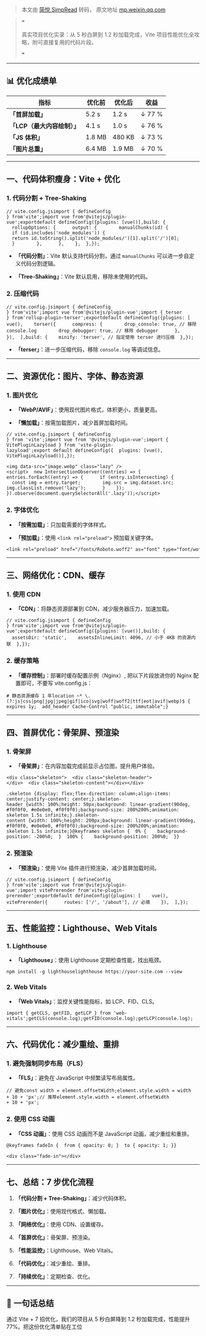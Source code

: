 > 本文由 [简悦 SimpRead](http://ksria.com/simpread/) 转码， 原文地址 [mp.weixin.qq.com](https://mp.weixin.qq.com/s/2rma-vbXmaldGUeU80c3Xg)

> ❝
> 
> 真实项目优化实录：从 5 秒白屏到 1.2 秒加载完成，Vite 项目性能优化全攻略，附可直接复用的代码片段。
> 
> ❞

* * *

📊 优化成绩单
--------

<table><thead><tr><th><section>指标</section></th><th><section>优化前</section></th><th><section>优化后</section></th><th><section>收益</section></th></tr></thead><tbody><tr><td><strong>「首屏加载」</strong></td><td><section>5.2 s</section></td><td><section>1.2 s</section></td><td><section>↓ 77 %</section></td></tr><tr><td><strong>「LCP（最大内容绘制）」</strong></td><td><section>4.1 s</section></td><td><section>1.0 s</section></td><td><section>↓ 76 %</section></td></tr><tr><td><strong>「JS 体积」</strong></td><td><section>1.8 MB</section></td><td><section>480 KB</section></td><td><section>↓ 73 %</section></td></tr><tr><td><strong>「图片总重」</strong></td><td><section>6.4 MB</section></td><td><section>1.9 MB</section></td><td><section>↓ 70 %</section></td></tr></tbody></table>

* * *

一、代码体积瘦身：Vite + 优化
------------------

### 1. 代码分割 + Tree-Shaking

```
// vite.config.jsimport { defineConfig } from'vite';import vue from'@vitejs/plugin-vue';exportdefault defineConfig({plugins: [vue()],build: {    rollupOptions: {      output: {        manualChunks(id) {          if (id.includes('node_modules')) {            return id.toString().split('node_modules/')[1].split('/')[0];          }        },      },    },  },});
```

*   **「代码分割」**：Vite 默认支持代码分割，通过 `manualChunks` 可以进一步自定义代码分割逻辑。
    
*   **「Tree-Shaking」**：Vite 默认启用，移除未使用的代码。
    

### 2. 压缩代码

```
// vite.config.jsimport { defineConfig } from'vite';import vue from'@vitejs/plugin-vue';import { terser } from'rollup-plugin-terser';exportdefault defineConfig({plugins: [    vue(),    terser({      compress: {        drop_console: true, // 移除 console.log        drop_debugger: true, // 移除 debugger      },    }),  ],build: {    minify: 'terser', // 指定使用 terser 进行压缩  },});
```

*   **「terser」**：进一步压缩代码，移除 `console.log` 等调试信息。
    

* * *

二、资源优化：图片、字体、静态资源
-----------------

### 1. 图片优化

*   **「WebP/AVIF」**：使用现代图片格式，体积更小，质量更高。
    
*   **「懒加载」**：按需加载图片，减少首屏加载时间。
    

```
// vite.config.jsimport { defineConfig } from 'vite';import vue from '@vitejs/plugin-vue';import { VitePluginLazyload } from 'vite-plugin-lazyload';export default defineConfig({  plugins: [vue(), VitePluginLazyload()],});
```

```
<img data-src="image.webp" class="lazy" /><script>  new IntersectionObserver((entries) => {    entries.forEach((entry) => {      if (entry.isIntersecting) {        const img = entry.target;        img.src = img.dataset.src;        img.classList.remove('lazy');      }    });  }).observe(document.querySelectorAll('.lazy'));</script>
```

### 2. 字体优化

*   **「按需加载」**：只加载需要的字体样式。
    
*   **「预加载」**：使用 `<link rel="preload">` 预加载关键字体。
    

```
<link rel="preload" href="/fonts/Roboto.woff2" as="font" type="font/woff2" crossorigin />
```

* * *

三、网络优化：CDN、缓存
-------------

### 1. 使用 CDN

*   **「CDN」**：将静态资源部署到 CDN，减少服务器压力，加速加载。
    

```
// vite.config.jsimport { defineConfig } from'vite';import vue from'@vitejs/plugin-vue';exportdefault defineConfig({plugins: [vue()],build: {    assetsDir: 'static',    assetsInlineLimit: 4096, // 小于 4KB 的资源内联  },});
```

### 2. 缓存策略

*   **「缓存控制」**：部署时缓存配置示例（Nginx）, 把以下片段放进你的 Nginx 配置即可，不要写 vite.config.js：
    

```
# 静态资源缓存 1 年location ~* \.(?:js|css|png|jpg|jpeg|gif|ico|svg|woff|woff2|ttf|eot|avif|webp)$ {  expires 1y;  add_header Cache-Control "public, immutable";}
```

* * *

四、首屏优化：骨架屏、预渲染
--------------

### 1. 骨架屏

*   **「骨架屏」**：在内容加载完成前显示占位图，提升用户体验。
    

```
<div class="skeleton">  <div class="skeleton-header"></div>  <div class="skeleton-content"></div></div>
```

```
.skeleton {display: flex;flex-direction: column;align-items: center;justify-content: center;}.skeleton-header {width: 100%;height: 50px;background: linear-gradient(90deg, #f0f0f0, #e0e0e0, #f0f0f0);background-size: 200%200%;animation: skeleton 1.5s infinite;}.skeleton-content {width: 100%;height: 200px;background: linear-gradient(90deg, #f0f0f0, #e0e0e0, #f0f0f0);background-size: 200%200%;animation: skeleton 1.5s infinite;}@keyframes skeleton {  0% {    background-position: -200%0;  }  100% {    background-position: 200%0;  }}
```

### 2. 预渲染

*   **「预渲染」**：使用 Vite 插件进行预渲染，减少首屏加载时间。
    

```
// vite.config.jsimport { defineConfig } from'vite';import vue from'@vitejs/plugin-vue';import vitePrerender from'vite-plugin-prerender';exportdefault defineConfig({plugins: [    vue(),    vitePrerender({      routes: ['/', '/about'], // 必填    }),  ],});
```

* * *

五、性能监控：Lighthouse、Web Vitals
----------------------------

### 1. Lighthouse

*   **「Lighthouse」**：使用 Lighthouse 定期检查性能，找出瓶颈。
    

```
npm install -g lighthouselighthouse https://your-site.com --view
```

### 2. Web Vitals

*   **「Web Vitals」**：监控关键性能指标，如 LCP、FID、CLS。
    

```
import { getCLS, getFID, getLCP } from 'web-vitals';getCLS(console.log);getFID(console.log);getLCP(console.log);
```

* * *

六、代码优化：减少重绘、重排
--------------

### 1. 避免强制同步布局（FLS）

*   **「FLS」**：避免在 JavaScript 中频繁读写布局属性。
    

```
// 避免const width = element.offsetWidth;element.style.width = width + 10 + 'px';// 推荐element.style.width = element.offsetWidth + 10 + 'px';
```

### 2. 使用 CSS 动画

*   **「CSS 动画」**：使用 CSS 动画而不是 JavaScript 动画，减少重绘和重排。
    

```
@keyframes fadeIn {  from { opacity: 0; }  to { opacity: 1; }}
```

```
<div class="fade-in"></div>
```

* * *

七、总结：7 步优化流程
------------

1.  **「代码分割 + Tree-Shaking」**：减少代码体积。
    
2.  **「图片优化」**：使用现代格式、懒加载。
    
3.  **「网络优化」**：使用 CDN、设置缓存。
    
4.  **「首屏优化」**：骨架屏、预渲染。
    
5.  **「性能监控」**：Lighthouse、Web Vitals。
    
6.  **「代码优化」**：减少重绘、重排。
    
7.  **「持续优化」**：定期检查、优化。
    

* * *

🏁 一句话总结
--------

通过 Vite + 7 招优化，我们的项目从 5 秒白屏降到 1.2 秒加载完成，性能提升 77%。把这份优化清单贴在工位